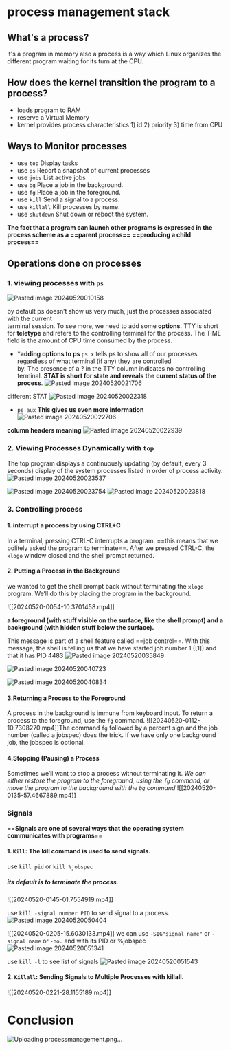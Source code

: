 # process management stack

## What's a process?
it's a program in memory also a process is a way which Linux organizes the different program waiting for its turn at the CPU.
## How does the kernel transition the program to a process?
* loads program to RAM
* reserve a Virtual Memory
* kernel provides process characteristics 1) id 2) priority 3) time from CPU
## Ways to Monitor processes
* use `top` Display tasks
* use `ps` Report a snapshot of current processes
* use `jobs` List active jobs
* use `bg` Place a job in the background.  
* use `fg` Place a job in the foreground.  
* use `kill` Send a signal to a process.  
* use `killall` Kill processes by name.  
* use `shutdown` Shut down or reboot the system.

**The fact that a program can launch other programs is expressed in the process scheme as a ==parent process== ==producing a child process==**

## Operations done on processes
### 1. viewing processes with `ps`

![Pasted image 20240520010158](https://github.com/Reemaa828/Linux_11_5/assets/112731236/591aa95e-efca-41e0-b40c-ecc16346c92b)

by default ps doesn’t show us very much, just the processes associated with the current  
terminal session. To see more, we need to add some **options**.
TTY is short for **teletype** and refers to the controlling terminal for the process.
The TIME field is the amount of CPU time consumed by the process.

* ***adding options to ps** `ps x`
tells ps to show  all of our processes regardless of what terminal (if any) they are controlled  
by. The presence of a ? in the TTY column indicates no controlling terminal.
**STAT is short for state and reveals the current status of the process**. 
![Pasted image 20240520021706](https://github.com/Reemaa828/Linux_11_5/assets/112731236/7ff59837-f638-4ae1-bd7d-51e5b4353b69)

different STAT
![Pasted image 20240520022318](https://github.com/Reemaa828/Linux_11_5/assets/112731236/57de75fd-d068-481c-a08e-9b3cb4bb6802)


* `ps aux` **This  gives us even more information**
![Pasted image 20240520022706](https://github.com/Reemaa828/Linux_11_5/assets/112731236/fa8146fe-92b2-4899-a267-61e4bb6838e2)

**column headers meaning**
![Pasted image 20240520022939](https://github.com/Reemaa828/Linux_11_5/assets/112731236/acf3279b-e284-417e-aac4-117924929c98)


### 2. Viewing Processes Dynamically with `top`
The top program displays a continuously updating (by default, every 3 seconds) display of the system processes listed in order of process activity.
![Pasted image 20240520023537](https://github.com/Reemaa828/Linux_11_5/assets/112731236/412f4f38-bf17-4819-9009-ffdf77fda91c)

![Pasted image 20240520023754](https://github.com/Reemaa828/Linux_11_5/assets/112731236/2c0484c6-d88f-43c3-9f0c-0dd207abd506)
![Pasted image 20240520023818](https://github.com/Reemaa828/Linux_11_5/assets/112731236/5481d835-d512-484d-b702-3197bca978bd)


### 3. Controlling process
#### 1. interrupt a process by using **CTRL+C**
 In a terminal, pressing CTRL-C interrupts a program. ==this means that we  politely asked the program to terminate==. After we pressed CTRL-C, the `xlogo` window closed and the shell prompt returned.

#### 2. Putting a Process in the Background 
we wanted to get the shell prompt back without terminating the `xlogo` program. We’ll do this by placing the program in the background.

![[20240520-0054-10.3701458.mp4]]

**a foreground (with stuff visible on the surface, like the shell prompt) and a background (with hidden stuff below the surface).**

This message is part of a shell feature called ==job control==. With this message, the shell is telling us that we have started job number 1 ([1]) and that it has PID  4483
![Pasted image 20240520035849](https://github.com/Reemaa828/Linux_11_5/assets/112731236/0d8e2e0d-a332-4e09-bd65-d7328b042238)

![Pasted image 20240520040723](https://github.com/Reemaa828/Linux_11_5/assets/112731236/29078e8e-73d4-4bed-96a2-c541d124407c)

![Pasted image 20240520040834](https://github.com/Reemaa828/Linux_11_5/assets/112731236/d02c5c61-cf72-4df4-8581-241181ebd1ce)


#### 3.Returning a Process to the Foreground
A process in the background is immune from keyboard input. To return a process to the foreground, use the `fg` command.
![[20240520-0112-10.7308270.mp4]]The command `fg` followed by a percent sign and the job number (called a jobspec) does the trick. If we have only one background job, the jobspec is optional.
#### 4.Stopping (Pausing) a Process
 Sometimes we’ll want to stop a process without terminating it.
 *We can either restore the program to the foreground, using the `fg` command, or move the program to the background with the `bg` command*
 ![[20240520-0135-57.4667889.mp4]]
### Signals 
==**Signals are one of several ways that the operating system communicates with programs**==
#### 1. `Kill`: The kill command is used to send signals.
use `kill pid` or `kill %jobspec`
##### its default is to terminate the process.

![[20240520-0145-01.7554919.mp4]]

use `kill -signal number PID` to send signal to a process.
![Pasted image 20240520050404](https://github.com/Reemaa828/Linux_11_5/assets/112731236/502cee5b-13cf-4b43-823a-ea7e57ba16bf)

![[20240520-0205-15.6030133.mp4]]
we can use `-SIG"signal name"` or `-signal name` or `-no.` and with its PID or %jobspec
![Pasted image 20240520051341](https://github.com/Reemaa828/Linux_11_5/assets/112731236/b93b2783-c545-4dee-861c-5f62f38da0e9)

use `kill -l` to see list of  signals
![Pasted image 20240520051543](https://github.com/Reemaa828/Linux_11_5/assets/112731236/7c7c53c6-b1b1-4a07-8e74-519add894df9)

#### 2. `Killall`: Sending Signals to Multiple Processes with killall.
![[20240520-0221-28.1155189.mp4]]

# Conclusion 
![Uploading processmanagement.png…]()



